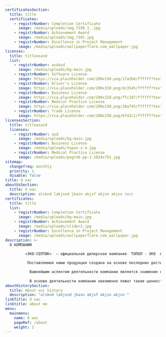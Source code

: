 ```yaml
---
certificatesSection:
  title: title
  certificates:
    - registrNumber: Completion Certificate
      image: /media/uploads/img_7199_1_.jpg
    - registrNumber: Achievement Award
      image: /media/uploads/img_7201.jpg
    - registrNumber: Excellence in Project Management
      image: /media/uploads/wallpaperflare.com_wallpaper.jpg
licenses:
  title: titleasasd
  list:
    - registrNumber: asdasd
      image: /media/uploads/bg-main.jpg
    - registrNumber: Software License
      image: https://via.placeholder.com/200x150.png/17a2b8/ffffff?text=Software+License
    - registrNumber: Driver's License
      image: https://via.placeholder.com/200x150.png/dc3545/ffffff?text=Driver's+License
    - registrNumber: Business License
      image: https://via.placeholder.com/200x150.png/ffc107/ffffff?text=Business+License
    - registrNumber: Medical Practice License
      image: https://via.placeholder.com/200x150.png/28a745/ffffff?text=Medical+Practice+License
    - registrNumber: Trade License
      image: https://via.placeholder.com/200x150.png/6f42c1/ffffff?text=Trade+License
licensesSection:
  title: titleasasd
  licenses:
    - registrNumber: asd
      image: /media/uploads/bg-main.jpg
    - registrNumber: Business License
      image: /media/uploads/topas-s-4.jpg
    - registrNumber: Medical Practice License
      image: /media/uploads/pogreb-pp-1-1024x791.jpg
sitemap:
  changefreq: monthly
  priority: 1
  disable: false
title: О нас
aboutUsSection:
  title: О нас
  description: alsknd lakjsnd jkasn akjsf akjsn akjsn тест
certificates:
  title: title
  list:
    - registrNumber: Completion Certificate
      image: /media/uploads/bg-main.jpg
    - registrNumber: Achievement Award
      image: /media/uploads/slider2.jpg
    - registrNumber: Excellence in Project Management
      image: /media/uploads/wallpaperflare.com_wallpaper.jpg
description: >-
  О КОМПАНИИ          
                                                                                                                                                                            
         «ЭКО-СЕПТИК»  – официальная дилерская компания  ТОПОЛ - ЭКО  в Кыргызстане, которая поставляет и  реконструирует современные автономные канализационные системы и погребы, отвечающие всем мировым экологическим требованиям и стандартам.

          Поставляемая нами продукция создана на основе последних достижений науки и передовых технологий из России, ориентирована на хранение и эффективную обработку и переработку сточных вод.

           Важнейшим аспектом деятельности компании является снижение негативного влияния на экологию и сохранение природного богатства для будущих поколений, поэтому мы занимаем ведущие позиции на  рынках Кыргызстана, продолжая радовать своих клиентов высококачественными автономными очистными канализационными сооружениями и погребами!      
                                                                                              
           В основе деятельности компании неизменно лежат такие ценности, как индивидуальный подход к каждому клиенту, качество, профессионализм и ответственность.
aboutHistorySection:
  title: About our history
  description: "alsknd lakjsnd jkasn akjsf akjsn akjsn "
linkTitle: О нас
linktitle: about me
menu:
  mainmenu:
    name: О нас
    pageRef: /about
    weight: 2
---
```

